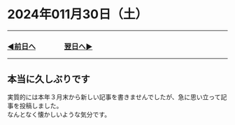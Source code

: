 # 2024年011月30日（土）

---

### [◀️前日へ](https://github.com/yuasys/chatty-journal/blob/main/2024/05/2024-05-20.md)&emsp;&emsp;&emsp;&emsp;[翌日へ▶️](https://github.com/yuasys/chatty-journal/blob/main/2024/12/2024-12-01.md)

---

## 本当に久しぶりです  

実質的には本年３月末から新しい記事を書きませんでしたが、急に思い立って記事を投稿しました。  
なんとなく懐かしいような気分です。  
